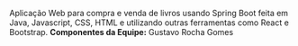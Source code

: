 Aplicação Web para compra e venda de livros usando Spring Boot feita em Java, Javascript, CSS, HTML e utilizando outras ferramentas como React e Bootstrap.
**Componentes da Equipe:**
  Gustavo Rocha Gomes 
